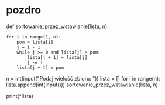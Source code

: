 # pozdro


def sortowanie_przez_wstawianie(lista, n):

    for i in range(1, n):
        pom = lista[i] 
        j = i - 1
        while j >= 0 and lista[j] > pom:
            lista[j + 1] = lista[j] 
            j -= 1
        lista[j + 1] = pom 


n = int(input("Podaj wielość zbioru: "))
lista = []
for i in range(n):
    lista.append(int(input()))
sortowanie_przez_wstawianie(lista, n)

print(*lista)
